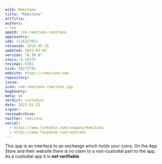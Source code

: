 ```yaml
---
wsId: Remitano
title: "Remitano"
altTitle: 
authors:
- leo
appId: com.remitano.remitano
appCountry: 
idd: 1116327021
released: 2016-05-28
updated: 2022-03-03
version: "6.39.0"
stars: 4.76375
reviews: 8381
size: 58273792
website: https://remitano.com
repository: 
issue: 
icon: com.remitano.remitano.jpg
bugbounty: 
meta: ok
verdict: custodial
date: 2021-01-23
signer: 
reviewArchive:
twitter: remitano
social:
  - https://www.linkedin.com/company/Remitano
  - https://www.facebook.com/remitano
---
```


This app is an interface to an exchange which holds your coins. On the App Store
and their website there is no claim to a non-custodial part to the app. As a
custodial app it is **not verifiable**.
